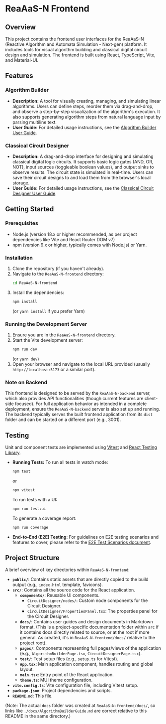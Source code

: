 # ReaAaS-N Frontend

## Overview

This project contains the frontend user interfaces for the ReaAaS-N (Reactive Algorithm and Automata Simulation - Next-gen) platform. It includes tools for visual algorithm building and classical digital circuit design and simulation. The frontend is built using React, TypeScript, Vite, and Material-UI.

## Features

### Algorithm Builder

*   **Description:** A tool for visually creating, managing, and simulating linear algorithms. Users can define steps, reorder them via drag-and-drop, and observe a step-by-step visualization of the algorithm's execution. It also supports generating algorithm steps from natural language input by parsing multiline text.
*   **User Guide:** For detailed usage instructions, see the [Algorithm Builder User Guide](./docs/AlgorithmBuilderGuide.md).

### Classical Circuit Designer

*   **Description:** A drag-and-drop interface for designing and simulating classical digital logic circuits. It supports basic logic gates (AND, OR, NOT), input sources (toggleable boolean values), and output sinks to observe results. The circuit state is simulated in real-time. Users can save their circuit designs to and load them from the browser's local storage.
*   **User Guide:** For detailed usage instructions, see the [Classical Circuit Designer User Guide](./docs/CircuitDesignerGuide.md).

## Getting Started

### Prerequisites

*   Node.js (version 18.x or higher recommended, as per project dependencies like Vite and React Router DOM v7)
*   npm (version 9.x or higher, typically comes with Node.js) or Yarn.

### Installation

1.  Clone the repository (if you haven't already).
2.  Navigate to the `ReaAaS-N-frontend` directory:
    ```bash
    cd ReaAaS-N-frontend
    ```
3.  Install the dependencies:
    ```bash
    npm install
    ```
    (or `yarn install` if you prefer Yarn)

### Running the Development Server

1.  Ensure you are in the `ReaAaS-N-frontend` directory.
2.  Start the Vite development server:
    ```bash
    npm run dev
    ```
    (or `yarn dev`)
3.  Open your browser and navigate to the local URL provided (usually `http://localhost:5173` or a similar port).

### Note on Backend

This frontend is designed to be served by the `ReaAaS-N-backend` server, which also provides API functionalities (though current features are client-side focused). For full application behavior as intended in a complete deployment, ensure the `ReaAaS-N-backend` server is also set up and running. The backend typically serves the built frontend application from its `dist` folder and can be started on a different port (e.g., 3001).

## Testing

Unit and component tests are implemented using [Vitest](https://vitest.dev/) and [React Testing Library](https://testing-library.com/docs/react-testing-library/intro/).

*   **Running Tests:**
    To run all tests in watch mode:
    ```bash
    npm test
    ```
    or
    ```bash
    npx vitest
    ```
    To run tests with a UI:
    ```bash
    npm run test:ui
    ```
    To generate a coverage report:
    ```bash
    npm run coverage
    ```

*   **End-to-End (E2E) Testing:**
    For guidelines on E2E testing scenarios and features to cover, please refer to the [E2E Test Scenarios document](./docs/E2E_Test_Scenarios.md).

## Project Structure

A brief overview of key directories within `ReaAaS-N-frontend`:

*   **`public/`**: Contains static assets that are directly copied to the build output (e.g., `index.html` template, favicons).
*   **`src/`**: Contains all the source code for the React application.
    *   **`components/`**: Reusable UI components.
        *   `CircuitDesigner/nodes/`: Custom node components for the Circuit Designer.
        *   `CircuitDesigner/PropertiesPanel.tsx`: The properties panel for the Circuit Designer.
    *   **`docs/`**: Contains user guides and design documents in Markdown format. (This is a project-specific documentation folder within `src` if it contains docs directly related to source, or at the root if more general. As created, it's in `ReaAaS-N-frontend/docs/` relative to the project root).
    *   **`pages/`**: Components representing full pages/views of the application (e.g., `AlgorithmBuilderPage.tsx`, `CircuitDesignerPage.tsx`).
    *   **`test/`**: Test setup files (e.g., `setup.ts` for Vitest).
    *   **`App.tsx`**: Main application component, handles routing and global layout.
    *   **`main.tsx`**: Entry point of the React application.
    *   **`theme.ts`**: MUI theme configuration.
*   **`vite.config.ts`**: Vite configuration file, including Vitest setup.
*   **`package.json`**: Project dependencies and scripts.
*   **`README.md`**: This file.

(Note: The actual `docs` folder was created at `ReaAaS-N-frontend/docs/`, so links like `./docs/AlgorithmBuilderGuide.md` are correct relative to this README in the same directory.)
```
